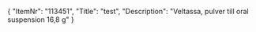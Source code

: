 {
  "ItemNr": "113451",
  "Title": "test",
  "Description": "Veltassa, pulver till oral suspension 16,8 g"
}